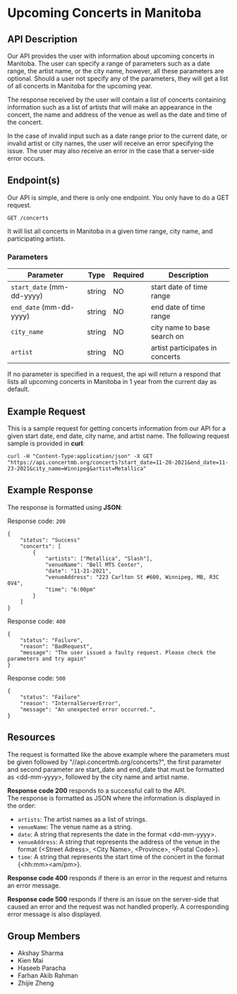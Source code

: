 # Upcoming Concerts in Manitoba
## API Description

Our API provides the user with information about upcoming concerts in Manitoba. The user can specify a range of parameters such as a date range, the artist name, or the city name, however, all these parameters are optional. Should a user not specify any of the parameters, they will get a list of all concerts in Manitoba for the upcoming year.

The response received by the user will contain a list of concerts containing information such as a list of artists that will make an appearance in the concert, the name and address of the venue as well as the date and time of the concert.

In the case of invalid input such as a date range prior to the current date, or invalid artist or city names, the user will receive an error specifying the issue. The user may also receive an error in the case that a server-side error occurs.

## Endpoint(s)
Our API is simple, and there is only one endpoint. You only have to do a GET request.

```
GET /concerts
```

It will list all concerts in Manitoba in a given time range, city name, and participating artists.

### Parameters

| Parameter | Type | Required | Description |
|-----------|------|----------|-------------|
| `start_date` (mm-dd-yyyy) | string | NO | start date of time range |
| `end_date` (mm-dd-yyyy) | string | NO | end date of time range |
| `city_name` | string | NO | city name to base search on |
| `artist` | string | NO | artist participates in concerts |

If no parameter is specified in a request, the api will return a respond that lists all upcoming concerts in Manitoba in 1 year from the current day as default.

## Example Request
This is a sample request for getting concerts information from our API for a given start date, end date, city name, and artist name.
The following request sample is provided in **curl**:
```
curl -H "Content-Type:application/json" -X GET "https://api.concertmb.org/concerts?start_date=11-20-2021&end_date=11-23-2021&city_name=Winnipeg&artist=Metallica"
```
## Example Response
The response is formatted using **JSON**:

Response code: `200`

```
{
    "status": "Success"
    "concerts": [
        {
            "artists": ["Metallica", "Slash"],
            "venueName": "Bell MTS Center",
            "date": "11-21-2021",
            "venueAddress": "223 Carlton St #600, Winnipeg, MB, R3C 0V4",
            "time": "6:00pm"
        }
    ]
}
```

Response code: `400`

```
{
    "status": "Failure",
    "reason": "BadRequest",
    "message": "The user issued a faulty request. Please check the parameters and try again"
}
```

Response code: `500`

```
{
    "status": "Failure"
    "reason": "InternalServerError",
    "message": "An unexpected error occurred.",
}
```

## Resources

The request is formatted like the above example where the parameters must be given followed by "//api.concertmb.org/concerts?", the first parameter and second parameter are start_date and end_date that must be formatted as \<dd-mm-yyyy\>, followed by the city name and artist name. 

**Response code 200** responds to a successful call to the API.   
The response is formatted as JSON where the information is displayed in the order:  
* `artists`: The artist names as a list of strings.
* `venueName`: The venue name as a string.
* `date`: A string that represents the date in the format \<dd-mm-yyyy\>.
* `venueAddress`: A string that represents the address of the venue in the format {\<Street Adress>, \<City Name\>, \<Province\>, \<Postal Code\>}.
* `time`: A string that represents the start time of the concert in the format {\<hh:mm\>\<am/pm\>}.  

**Response code 400** responds if there is an error in the request and returns an error message.  

**Response code 500** responds if there is an issue on the server-side that caused an error and the request was not handled properly. A corresponding error message is also displayed.


## Group Members

* Akshay Sharma
* Kien Mai
* Haseeb Paracha
* Farhan Akib Rahman
* Zhijie Zheng
